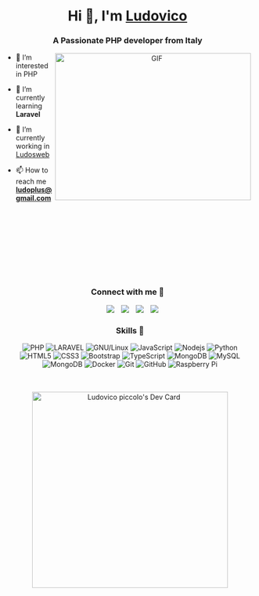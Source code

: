 <h1 align="center">Hi 👋, I'm <a href="https://github.com/LudovicoPiccolo" target="blank">Ludovico</a></h1>
<h3 align="center">A Passionate PHP developer from Italy</h3>
<a target="_blank" align="center">
  <img align="right" top="500" height="300" width="400" alt="GIF" src="https://media.giphy.com/media/qgQUggAC3Pfv687qPC/giphy.gif">
</a>

- 👀 I’m interested in PHP

- 🌱 I’m currently learning **Laravel**
  
- 🔭 I’m currently working in <a href="https://www.ludosweb.com" target="blank">Ludosweb</a>

- 📫 How to reach me **ludoplus@gmail.com**
  
<br/><br/>
<br/><br/>
<br/><br/>
<br/><br/>
<h3 align="center" >Connect with me 🤝 </h3>

<p align="center">

 <div align="center"  class="icons-social" style="margin-left: 10px;">
	 	   <a style="margin-left: 10px;" target="_blank" href="https://www.ludovicopiccolo.it">
		<img src="https://img.icons8.com/doodle/40/000000/laptop.png"></a>
	   <a style="margin-left: 10px;" target="_blank" href="https://twitter.com/ludopice">
		<img src="https://img.icons8.com/doodle/40/000000/twitter--v1.png"></a>
        <a style="margin-left: 10px;"  target="_blank" href="https://www.linkedin.com/in/ludovico-piccolo-dev/">
			<img src="https://img.icons8.com/doodle/40/000000/linkedin--v2.png"></a>
        <a style="margin-left: 10px;" target="_blank" href="https://github.com/LudovicoPiccolo">
		<img src="https://img.icons8.com/doodle/40/000000/github--v1.png"></a>
      </div>
	  <div align="center"  class="icons-social" style="margin-left: 10px;">

<h3 align="center" >Skills 🔧 </h3>

![PHP](https://img.shields.io/badge/-PHP-white?style=flat-square&logo=php)
![LARAVEL](https://img.shields.io/badge/-laravel-black?logo=laravel&color=white)
![GNU/Linux](https://img.shields.io/badge/-OS-Linux?style=flat-square&logo=linux&logoColor=black)
![JavaScript](https://img.shields.io/badge/-JavaScript-black?style=flat-square&logo=javascript)
![Nodejs](https://img.shields.io/badge/-Nodejs-black?style=flat-square&logo=Node.js)
![Python](https://img.shields.io/badge/-Python-black?style=flat-square&logo=Python)
![HTML5](https://img.shields.io/badge/-HTML5-E34F26?style=flat-square&logo=html5&logoColor=white)
![CSS3](https://img.shields.io/badge/-CSS3-1572B6?style=flat-square&logo=css3)
![Bootstrap](https://img.shields.io/badge/-Bootstrap-563D7C?style=flat-square&logo=bootstrap)
![TypeScript](https://img.shields.io/badge/-TypeScript-007ACC?style=flat-square&logo=typescript)
![MongoDB](https://img.shields.io/badge/-MongoDB-black?style=flat-square&logo=mongodb)
![MySQL](https://img.shields.io/badge/-MySQL-black?style=flat-square&logo=mysql)
![MongoDB](https://img.shields.io/badge/-MongoDB-black?style=flat-square&logo=mongodb)
![Docker](https://img.shields.io/badge/-Docker-black?style=flat-square&logo=docker)
![Git](https://img.shields.io/badge/-Git-black?style=flat-square&logo=git)
![GitHub](https://img.shields.io/badge/-GitHub-181717?style=flat-square&logo=github)
![Raspberry Pi](https://img.shields.io/badge/-Raspberry%20Pi-C51A4A?style=flat-square&logo=Raspberry-Pi)

</div>
 <div align="center"  class="icons-social" style="margin-left: 10px;"><br><br>
<a align="center" href="https://app.daily.dev/ludovicopiccolo"><img  align="center" src="https://api.daily.dev/devcards/4f2321cadf4f44d284ffe00064c3fa2a.png?r=r81" width="400" alt="Ludovico piccolo's Dev Card"/></a>
	 </div>
</p>


